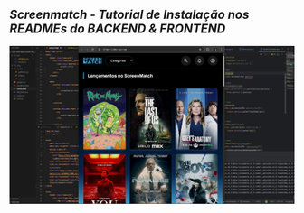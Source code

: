 ##  *Screenmatch - Tutorial de Instalação nos READMEs do BACKEND & FRONTEND*

![Screenmatch](https://raw.githubusercontent.com/MartnsDev/Screenmatch-Web/main/Screenmatch.png)
